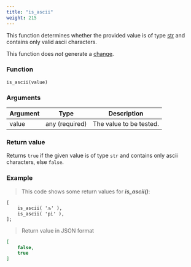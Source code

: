 ```yaml
---
title: "is_ascii"
weight: 215
---
```


This function determines whether the provided value is of
type [str](../../data-types/str) and contains only valid ascii characters.

This function does *not* generate a [change](../../overview/changes).

### Function

`is_ascii(value)`

### Arguments

Argument | Type | Description
-------- | ---- | -----------
value | any (required) | The value to be tested.

### Return value

Returns `true` if the given value is of type `str` and contains only ascii characters, else `false`.

### Example

> This code shows some return values for ***is_ascii()***:

```thingsdb,json_response
[
    is_ascii( 'ԉ' ),
    is_ascii( 'pi' ),
];
```

> Return value in JSON format

```json
[
    false,
    true
]
```
